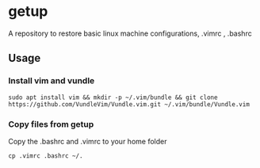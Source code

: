 # getup


A repository to restore basic linux machine configurations, .vimrc , .bashrc 

## Usage

### Install vim and vundle

`sudo apt install vim && mkdir -p ~/.vim/bundle && git clone https://github.com/VundleVim/Vundle.vim.git ~/.vim/bundle/Vundle.vim`

### Copy files from getup

Copy the .bashrc and .vimrc to your home folder

`cp .vimrc .bashrc ~/.`

